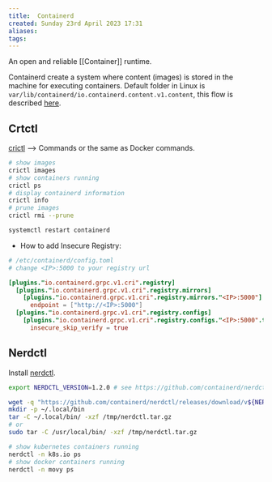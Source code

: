 ```yaml
---
title:  Containerd
created: Sunday 23rd April 2023 17:31
aliases: 
tags: 
---
```


An open and reliable [[Container]] runtime.

Containerd create a system where content (images) is stored in the machine for executing containers. Default folder in Linux is `var/lib/containerd/io.containerd.content.v1.content`, this flow is described [here](https://github.com/containerd/containerd/blob/main/docs/content-flow.md).

## Crtctl

[crictl](https://github.com/kubernetes-sigs/cri-tools/blob/master/docs/crictl.md) --> Commands or the same as Docker commands.

```bash
# show images
crictl images
# show containers running
crictl ps
# display containerd information 
crictl info
# prune images
crictl rmi --prune
```

```bash
systemctl restart containerd
```

- How to add Insecure Registry:

```toml
# /etc/containerd/config.toml
# change <IP>:5000 to your registry url

[plugins."io.containerd.grpc.v1.cri".registry]
  [plugins."io.containerd.grpc.v1.cri".registry.mirrors]
    [plugins."io.containerd.grpc.v1.cri".registry.mirrors."<IP>:5000"]
      endpoint = ["http://<IP>:5000"]
  [plugins."io.containerd.grpc.v1.cri".registry.configs]
    [plugins."io.containerd.grpc.v1.cri".registry.configs."<IP>:5000".tls]
      insecure_skip_verify = true
```

## Nerdctl

Install [nerdctl](https://github.com/containerd/nerdctl).

```bash
export NERDCTL_VERSION=1.2.0 # see https://github.com/containerd/nerdctl/releases for the latest release

wget -q "https://github.com/containerd/nerdctl/releases/download/v${NERDCTL_VERSION}/nerdctl-${NERDCTL_VERSION}-linux-amd64.tar.gz" -O /tmp/nerdctl.tar.gz
mkdir -p ~/.local/bin
tar -C ~/.local/bin/ -xzf /tmp/nerdctl.tar.gz
# or
sudo tar -C /usr/local/bin/ -xzf /tmp/nerdctl.tar.gz
```

```bash
# show kubernetes containers running
nerdctl -n k8s.io ps
# show docker containers running
nerdctl -n movy ps
```